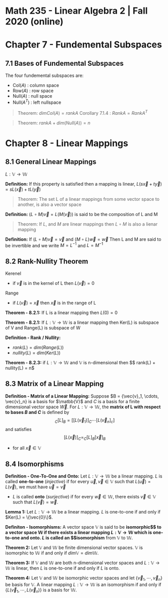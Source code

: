 # Math 235 - Linear Algebra 2 | Fall 2020 (online)

# Chapter 7 - Fundemental Subspaces
## 7.1 Bases of Fundemental Subspaces

The four fundemental subspaces are: 
- Col($A$) : column space
- Row($A$) : row space 
- Null($A$) : null space 
- Null($A^T$) : left nullspace 

> Theorem: $dim Col(A) = rank A$
> Corollary 7.1.4 : $RankA = RankA^T$

> Theorem: $rankA + dim(Null(A)) = n$

# Chapter 8 - Linear Mappings 
## 8.1 General Linear Mappings
$L : \mathbb{V} \rightarrow \mathbb{W}$

**Definition:** If this property is satisfied then a mapping is linear, $L(s\vec{x} + t\vec{y}) = sL(\vec{x}) + t L(\vec{y})$ 

> Theorem: The set L of a linear mappings from some vector space to another, is
> also a vector space 

**Definition:** $(L \circ M)\vec{v} = L(M(\vec{v}))$ is said to be the composition of L and M 

> Theorem: If $L$, and $M$ are linear mappings then $L \circ M$ is also a lienar mapping

**Definition:** If $(L \circ M)\vec{v} = \vec{v}$ and $(M \circ L)\vec{w} = \vec{w}$
Then L and M are said to be invertible and we write $M = L^{-1}$ and $L = M^{-1}$

## 8.2 Rank-Nullity Theorem
Kerenel
- if $\vec{v}$ is in the kernel of L then $L(\vec{v}) = 0$

Range 
- if $L(\vec{v}) = \vec{x}$ then $\vec{x}$ is in the range of L 

**Theorem - 8.2.1:** If L is a linear mapping then $L(0) = 0$

**Theorem - 8.2.1:** If $L : \mathbb{V} \rightarrow \mathbb{W}$ is a linear mapping then Ker(L) is subspace of V and Range(L) is subspace of W

**Definition - Rank / Nullity:**
- $rank(L) = dim(Range(L))$
- $nullity(L) = dim(Ker(L))$

**Theorem - 8.2.3:** if $L : \mathbb{V} \rightarrow \mathbb{W}$ and $\mathbb{V}$ is n-dimensional then
$$ rank(L) + nullity(L) = n$

## 8.3 Matrix of a Linear Mapping

**Definition - Matrix of a Linear Mapping:** Suppose $B = {\vec{v}_1, \cdots, \vec{v}_n} is a basis for $\matbb{V}$ and $C$ is a basis for a finite dimensional vector space $\vec{W}$. For $L : \mathbb{V} \rightarrow \mathbb{W}$, the **matrix of L with respect to bases $B$ and $C$** is defined by
$$ _C[L]_B = [[L(\vec{v}_1)]_C \cdots [L(\vec{v}_n]_c]$$
and satisfies
$$ [L(\vec{x})]_C = _C[L]_B[\vec{x}]_B $$
- for all $\vec{x} \in \mathbb{V}$

## 8.4 Isomorphisms

**Definition - One-To-One and Onto:** Let $L : \mathbb{V} \rightarrow \mathbb{W}$ be a linear mapping. $L$ is called **one-to-one** (*injective*) if for every $\vec{u},\vec{v} \in \mathbb{V}$ such that $L(\vec{u}) = L(\vec{v})$, we must have $\vec{u} = \vec{v}$
- $L$ is called **onto** (*surjective*) if for every $\vec{w} \in \mathbb{W}$, there exists $\vec{v} \in \mathbb{V}$ such that $L(\vec{v}) = \vec{w}$.


**Lemma 1:** Let $L : \mathbb{V} \rightarrow \mathbb{W}$ be a linear mapping. $L$ is one-to-one if and only if $Ker(L) = \{\vec{0}\}$.

**Definiton - Isomorphisms:** A vector space $\mathbb{V}$ is said to be **isomorphic$$ to a vector space $\mathbb{W}$ if there exists a linear mapping $L : \mathbb{V} \rightarrow \mathbb{W}$ which is one-to-one and onto. $L$ is called an $$isomorphism** from $\mathbb{V}$ to $\mathbb{W}$. 

**Theorem 2:** Let $\mathbb{V}$ and $\mathbb{W}$ be finite dimensional vector spaces. $\mathbb{V}$ is isomorphic to $\mathbb{W}$ if and only if $dim \mathbb{V} = dim \mathbb{W}$. 

**Theorem 3:** If $\mathbb{V}$ and $\mathbb{W}$ are both n-dimensional vector spaces and $L : \mathbb{V} \rightarrow \mathbb{W}$ is linear, then $L$ is one-to-one if and only if $L$ is onto. 

**Theorem 4:** Let $\mathbb{V}$ and $\mathbb{W}$ be isomorphic vector spaces and let $\{\vec{v}_1, \cdots, \vec{v}_n\}$ be basis for $\mathbb{V}$. A linear mapping $L : \mathbb{V} \rightarrow \mathbb{W}$ is an isomorphism if and only if $\{ L(\vec{v}_1, \cdots, L(\vec{v}_n)\}$ is a basis for $\mathbb{W}$. 

